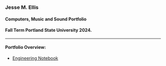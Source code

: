 ### Jesse M. Ellis
#### Computers, Music and Sound Portfolio
#### Fall Term Portland State University 2024.
---

#### Portfolio Overview:

- [Engineering Notebook]()
